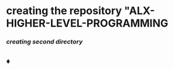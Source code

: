 <h1>creating the repository "ALX-HIGHER-LEVEL-PROGRAMMING</h1>
<h3><i>creating second directory</i> <h3>
<h2>&diams;</h2>
